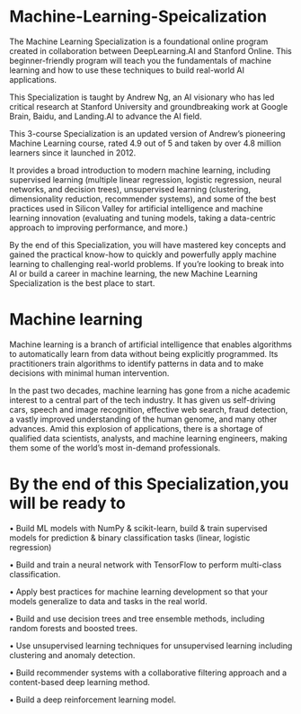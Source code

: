 # Machine-Learning-Speicalization
The Machine Learning Specialization is a foundational online program created in collaboration between DeepLearning.AI and Stanford Online. This beginner-friendly program will teach you the fundamentals of machine learning and how to use these techniques to build real-world AI applications. 

This Specialization is taught by Andrew Ng, an AI visionary who has led critical research at Stanford University and groundbreaking work at Google Brain, Baidu, and Landing.AI to advance the AI field.

This 3-course Specialization is an updated version of Andrew’s pioneering Machine Learning course, rated 4.9 out of 5 and taken by over 4.8 million learners since it launched in 2012. 

It provides a broad introduction to modern machine learning, including supervised learning (multiple linear regression, logistic regression, neural networks, and decision trees), unsupervised learning (clustering, dimensionality reduction, recommender systems), and some of the best practices used in Silicon Valley for artificial intelligence and machine learning innovation (evaluating and tuning models, taking a data-centric approach to improving performance, and more.)

By the end of this Specialization, you will have mastered key concepts and gained the practical know-how to quickly and powerfully apply machine learning to challenging real-world problems. If you’re looking to break into AI or build a career in machine learning, the new Machine Learning Specialization is the best place to start.
# Machine learning
Machine learning is a branch of artificial intelligence that enables algorithms to automatically learn from data without being explicitly programmed. Its practitioners train algorithms to identify patterns in data and to make decisions with minimal human intervention.

In the past two decades, machine learning has gone from a niche academic interest to a central part of the tech industry. It has given us self-driving cars, speech and image recognition, effective web search, fraud detection, a vastly improved understanding of the human genome, and many other advances. Amid this explosion of applications, there is a shortage of qualified data scientists, analysts, and machine learning engineers, making them some of the world’s most in-demand professionals.
# By the end of this Specialization,you will be ready to

• Build ML models with NumPy & scikit-learn, build & train supervised models for prediction & binary classification tasks (linear, logistic regression)

• Build and train a neural network with TensorFlow to perform multi-class classification.

• Apply best practices for machine learning development so that your models generalize to data and tasks in the real world.

• Build and use decision trees and tree ensemble methods, including random forests and boosted trees.

• Use unsupervised learning techniques for unsupervised learning including clustering and anomaly detection.

• Build recommender systems with a collaborative filtering approach and a content-based deep learning method.

• Build a deep reinforcement learning model.
